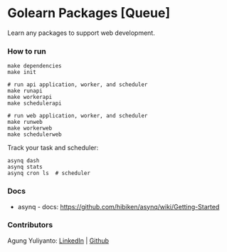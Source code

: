 Golearn Packages [Queue]
====================================
Learn any packages to support web development.


### How to run

```shell
make dependencies
make init

# run api application, worker, and scheduler
make runapi  
make workerapi
make schedulerapi

# run web application, worker, and scheduler
make runweb
make workerweb
make schedulerweb
```

Track your task and scheduler:
```shell
asynq dash
asynq stats
asynq cron ls  # scheduler
```

### Docs
* asynq - docs: https://github.com/hibiken/asynq/wiki/Getting-Started

### Contributors
Agung Yuliyanto: [LinkedIn](https://www.linkedin.com/in/agung96tm/) | [Github](https://github.com/agung96tm)